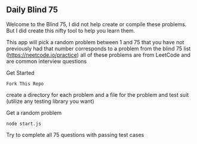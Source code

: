 ## Daily Blind 75

Welcome to the Blind 75, I did not help create or compile these problems. But I did create this nifty tool to help you learn them. 

This app will pick a random problem between 1 and 75 that you have not previously had
that number corresponds to a problem from the blind 75 list (https://neetcode.io/practice)
all of these problems are from LeetCode and are common interview questions

Get Started
```
Fork This Repo
```

create a directory for each problem and a file for the problem and test suit (utilize any testing library you want)

Get a random problem 
```
node start.js
```
Try to complete all 75 questions with passing test cases
